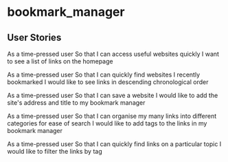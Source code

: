 # bookmark_manager

## User Stories

As a time-pressed user
So that I can access useful websites quickly
I want to see a list of links on the homepage

As a time-pressed user
So that I can quickly find websites I recently bookmarked
I would like to see links in descending chronological order

As a time-pressed user
So that I can save a website
I would like to add the site's address and title to my bookmark manager

As a time-pressed user
So that I can organise my many links into different categories for ease of search
I would like to add tags to the links in my bookmark manager

As a time-pressed user
So that I can quickly find links on a particular topic
I would like to filter the links by tag

